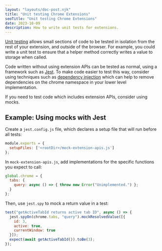 ```yaml
---
layout: "layouts/doc-post.njk"
title: "Unit testing Chrome Extensions"
seoTitle: "Unit testing Chrome Extensions"
date: 2023-10-09
description: How to write unit tests for extensions.
---
```


[Unit testing][unit-testing] allows small sections of code to be tested in isolation from the rest
of your extension, and outside of the browser. For example, you could write a unit test to ensure
that a helper method correctly writes a value to storage when called.

Code written without using extension APIs can be tested as normal, using a framework such as
[Jest][jest]. To make code easier to test this way, consider using techniques such as
[dependency injection][dependency-injection] which can help to remove dependencies on the chrome
namespace in your lower level implementation.

If you need to test code which includes extension APIs, consider using mocks.

## Example: Using mocks with Jest

Create a `jest.config.js` file, which declares a setup file that will run before all tests:

```js
module.exports = {
  setupFiles: ['<rootDir>/mock-extension-apis.js']
};
```

In `mock-extension-apis.js`, add implementations for the specific functions you expect to call:

```js
global.chrome = {
  tabs: {
    query: async () => { throw new Error("Unimplemented.") };
  }
};
```

Then, use `jest.spy` to mock a return value in a test:

```js
test("getActiveTabId returns active tab ID", async () => {
  jest.spyOn(chrome.tabs, "query").mockResolvedValue([{
    id: 3,
    active: true,
    currentWindow: true
  }]);
  expect(await getActiveTabId()).toBe(3);
});
```

[unit-testing]: https://wikipedia.org/wiki/Unit_testing
[jest]: https://jestjs.io/
[dependency-injection]: https://wikipedia.org/wiki/Dependency_injection
